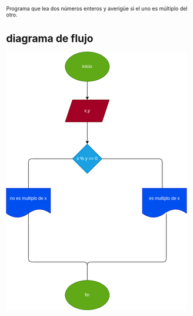 Programa que lea dos números enteros y averigüe si el uno es múltiplo del otro.
# diagrama de flujo
![Diagrama de flujo](diagrama.png "diagrama de flujo" )